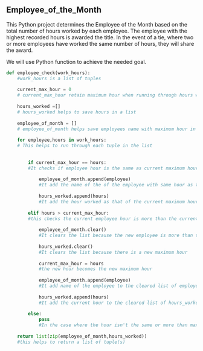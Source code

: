 ## Employee_of_the_Month

This Python project determines the Employee of the Month based on the total number of hours worked by each employee. The employee with the highest recorded hours is awarded the title. In the event of a tie, where two or more employees have worked the same number of hours, they will share the award.

We will use Python function to achieve the needed goal.

```python
def employee_check(work_hours):
    #work_hours is a list of tuples
    
    current_max_hour = 0
    # current_max_hour retain maximum hour when running through hours worked by each staff
    
    hours_worked =[]
    # hours_worked helps to save hours in a list
    
    employee_of_month = []
    # employee_of_month helps save employees name with maximum hour in a list
    
    for employee,hours in work_hours:
    # This helps to run through each tuple in the list
    
    
        if current_max_hour == hours:
        #It checks if employee hour is the same as current maximum hour    
        
            employee_of_month.append(employee)
            #It add the name of the of the employee with same hour as the maximum hour
            
            hours_worked.append(hours)         
            #It add the hour worked as that of the current maximum hours worked
            
        elif hours > current_max_hour:
        #this checks the current employee hour is more than the current maximum hour 
        
            employee_of_month.clear()
            #It clears the list because the new employee is more than the current maximum hour    
            
            hours_worked.clear()
            #It clears the list because there is a new maximum hour 
            
            current_max_hour = hours
            #the new hour becomes the new maximum hour
            
            employee_of_month.append(employee)
            #It add name of the employee to the cleared list of employee_of_month
            
            hours_worked.append(hours)
            #It add the current hour to the cleared list of hours_worked
            
        else:
            pass
            #In the case where the hour isn't the same or more than maximum hour then it is irrelevant 
            
    return list(zip(employee_of_month,hours_worked))
    #this helps to return a list of tuple(s) 
```
